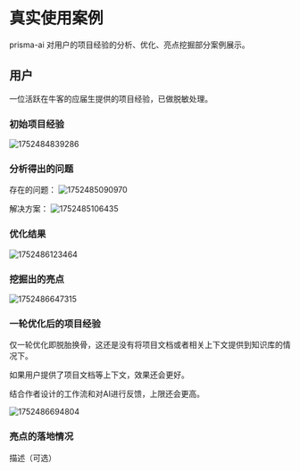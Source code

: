 # 真实使用案例

prisma-ai 对用户的项目经验的分析、优化、亮点挖掘部分案例展示。

## 用户

一位活跃在牛客的应届生提供的项目经验，已做脱敏处理。

### 初始项目经验

![1752484839286](image/用例：1、项目经验/1752484839286.png)

### 分析得出的问题

存在的问题：
![1752485090970](image/用例：1、项目经验/1752485090970.png)

解决方案：
![1752485106435](image/用例：1、项目经验/1752485106435.png)

### 优化结果

![1752486123464](image/用例：1、项目经验/1752486123464.png)

### 挖掘出的亮点

![1752486647315](image/用例：1、项目经验/1752486647315.png)

### 一轮优化后的项目经验

仅一轮优化即脱胎换骨，这还是没有将项目文档或者相关上下文提供到知识库的情况下。
<br>

如果用户提供了项目文档等上下文，效果还会更好。
<br>

结合作者设计的工作流和对AI进行反馈，上限还会更高。

![1752486694804](image/用例：1、项目经验/1752486694804.png)

### 亮点的落地情况

描述（可选）
